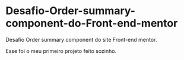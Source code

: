 # Desafio-Order-summary-component-do-Front-end-mentor
Desafio Order summary component do site Front-end mentor.

Esse foi o meu primeiro projeto feito sozinho.
